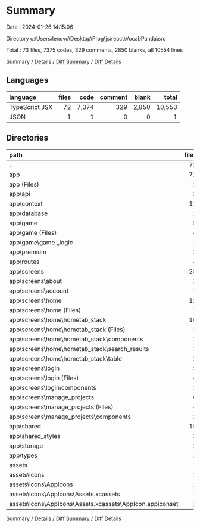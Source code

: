 # Summary

Date : 2024-01-26 14:15:06

Directory c:\\Users\\lenovo\\Desktop\\Prog\\js\\react\\VocabPanda\\src

Total : 73 files,  7375 codes, 329 comments, 2850 blanks, all 10554 lines

Summary / [Details](details.md) / [Diff Summary](diff.md) / [Diff Details](diff-details.md)

## Languages
| language | files | code | comment | blank | total |
| :--- | ---: | ---: | ---: | ---: | ---: |
| TypeScript JSX | 72 | 7,374 | 329 | 2,850 | 10,553 |
| JSON | 1 | 1 | 0 | 0 | 1 |

## Directories
| path | files | code | comment | blank | total |
| :--- | ---: | ---: | ---: | ---: | ---: |
| . | 73 | 7,375 | 329 | 2,850 | 10,554 |
| app | 72 | 7,374 | 329 | 2,850 | 10,553 |
| app (Files) | 1 | 186 | 35 | 138 | 359 |
| app\\api | 2 | 65 | 3 | 24 | 92 |
| app\\context | 11 | 73 | 11 | 51 | 135 |
| app\\database | 1 | 264 | 1 | 111 | 376 |
| app\\game | 5 | 1,089 | 80 | 429 | 1,598 |
| app\\game (Files) | 4 | 917 | 51 | 306 | 1,274 |
| app\\game\\game _logic | 1 | 172 | 29 | 123 | 324 |
| app\\premium | 2 | 157 | 5 | 47 | 209 |
| app\\routes | 4 | 229 | 6 | 88 | 323 |
| app\\screens | 25 | 3,498 | 122 | 1,200 | 4,820 |
| app\\screens\\about | 1 | 44 | 1 | 25 | 70 |
| app\\screens\\account | 1 | 377 | 19 | 113 | 509 |
| app\\screens\\home | 12 | 1,463 | 47 | 521 | 2,031 |
| app\\screens\\home (Files) | 2 | 505 | 19 | 203 | 727 |
| app\\screens\\home\\hometab_stack | 10 | 958 | 28 | 318 | 1,304 |
| app\\screens\\home\\hometab_stack (Files) | 3 | 216 | 8 | 84 | 308 |
| app\\screens\\home\\hometab_stack\\components | 2 | 82 | 2 | 31 | 115 |
| app\\screens\\home\\hometab_stack\\search_results | 3 | 432 | 11 | 116 | 559 |
| app\\screens\\home\\hometab_stack\\table | 2 | 228 | 7 | 87 | 322 |
| app\\screens\\login | 5 | 535 | 13 | 176 | 724 |
| app\\screens\\login (Files) | 4 | 472 | 12 | 151 | 635 |
| app\\screens\\login\\components | 1 | 63 | 1 | 25 | 89 |
| app\\screens\\manage_projects | 6 | 1,079 | 42 | 365 | 1,486 |
| app\\screens\\manage_projects (Files) | 4 | 848 | 29 | 300 | 1,177 |
| app\\screens\\manage_projects\\components | 2 | 231 | 13 | 65 | 309 |
| app\\shared | 15 | 1,011 | 28 | 379 | 1,418 |
| app\\shared_styles | 3 | 226 | 3 | 53 | 282 |
| app\\storage | 2 | 414 | 34 | 283 | 731 |
| app\\types | 1 | 162 | 1 | 47 | 210 |
| assets | 1 | 1 | 0 | 0 | 1 |
| assets\\icons | 1 | 1 | 0 | 0 | 1 |
| assets\\icons\\AppIcons | 1 | 1 | 0 | 0 | 1 |
| assets\\icons\\AppIcons\\Assets.xcassets | 1 | 1 | 0 | 0 | 1 |
| assets\\icons\\AppIcons\\Assets.xcassets\\AppIcon.appiconset | 1 | 1 | 0 | 0 | 1 |

Summary / [Details](details.md) / [Diff Summary](diff.md) / [Diff Details](diff-details.md)